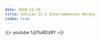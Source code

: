 ```yaml
---
date: 2024-12-19
title: Vatican II's Intercommunion Heresy
video: true
---
```



{{< youtube 1Jj7tuRDzRY >}}
